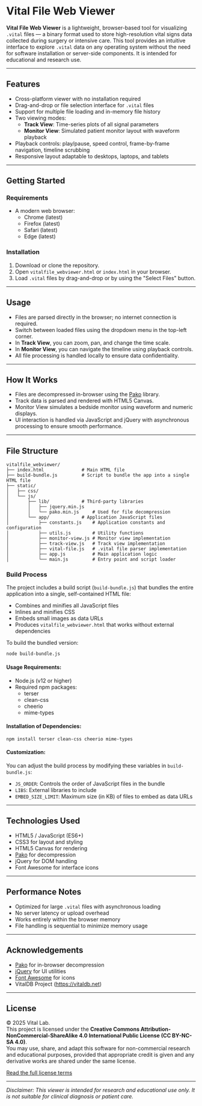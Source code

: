 # Vital File Web Viewer

**Vital File Web Viewer** is a lightweight, browser-based tool for visualizing `.vital` files — a binary format used to store high-resolution vital signs data collected during surgery or intensive care. This tool provides an intuitive interface to explore `.vital` data on any operating system without the need for software installation or server-side components. It is intended for educational and research use.

---

## Features

- Cross-platform viewer with no installation required
- Drag-and-drop or file selection interface for `.vital` files
- Support for multiple file loading and in-memory file history
- Two viewing modes:
  - **Track View**: Time-series plots of all signal parameters
  - **Monitor View**: Simulated patient monitor layout with waveform playback
- Playback controls: play/pause, speed control, frame-by-frame navigation, timeline scrubbing
- Responsive layout adaptable to desktops, laptops, and tablets

---

## Getting Started

### Requirements

- A modern web browser:
  - Chrome (latest)
  - Firefox (latest)
  - Safari (latest)
  - Edge (latest)

### Installation

1. Download or clone the repository.
2. Open `vitalfile_webviewer.html` or `index.html` in your browser.
3. Load `.vital` files by drag-and-drop or by using the "Select Files" button.

---

## Usage

- Files are parsed directly in the browser; no internet connection is required.
- Switch between loaded files using the dropdown menu in the top-left corner.
- In **Track View**, you can zoom, pan, and change the time scale.
- In **Monitor View**, you can navigate the timeline using playback controls.
- All file processing is handled locally to ensure data confidentiality.

---

## How It Works

- Files are decompressed in-browser using the [Pako](https://github.com/nodeca/pako) library.
- Track data is parsed and rendered with HTML5 Canvas.
- Monitor View simulates a bedside monitor using waveform and numeric displays.
- UI interaction is handled via JavaScript and jQuery with asynchronous processing to ensure smooth performance.

---

## File Structure

```
vitalfile_webviewer/
├── index.html              # Main HTML file
├── build-bundle.js         # Script to bundle the app into a single HTML file
├── static/
│   ├── css/
│   └── js/
│       ├── lib/            # Third-party libraries
│       │   ├── jquery.min.js
│       │   └── pako.min.js     # Used for file decompression
│       └── app/            # Application JavaScript files
│           ├── constants.js    # Application constants and configuration
│           ├── utils.js        # Utility functions
│           ├── monitor-view.js # Monitor view implementation
│           ├── track-view.js   # Track view implementation
│           ├── vital-file.js   # .vital file parser implementation
│           ├── app.js          # Main application logic
│           └── main.js         # Entry point and script loader
```

### Build Process

The project includes a build script (`build-bundle.js`) that bundles the entire application into a single, self-contained HTML file:

- Combines and minifies all JavaScript files
- Inlines and minifies CSS
- Embeds small images as data URLs
- Produces `vitalfile_webviewer.html` that works without external dependencies

To build the bundled version:
```
node build-bundle.js
```

#### Usage Requirements:
- Node.js (v12 or higher)
- Required npm packages: 
  - terser
  - clean-css
  - cheerio
  - mime-types

#### Installation of Dependencies:
```
npm install terser clean-css cheerio mime-types
```

#### Customization:
You can adjust the build process by modifying these variables in `build-bundle.js`:
- `JS_ORDER`: Controls the order of JavaScript files in the bundle
- `LIBS`: External libraries to include
- `EMBED_SIZE_LIMIT`: Maximum size (in KB) of files to embed as data URLs

---

## Technologies Used

- HTML5 / JavaScript (ES6+)
- CSS3 for layout and styling
- HTML5 Canvas for rendering
- [Pako](https://github.com/nodeca/pako) for decompression
- jQuery for DOM handling
- Font Awesome for interface icons

---

## Performance Notes

- Optimized for large `.vital` files with asynchronous loading
- No server latency or upload overhead
- Works entirely within the browser memory
- File handling is sequential to minimize memory usage

---

## Acknowledgements

- [Pako](https://github.com/nodeca/pako) for in-browser decompression
- [jQuery](https://jquery.com/) for UI utilities
- [Font Awesome](https://fontawesome.com/) for icons
- VitalDB Project (https://vitaldb.net)

---

## License

© 2025 Vital Lab.  
This project is licensed under the **Creative Commons Attribution-NonCommercial-ShareAlike 4.0 International Public License (CC BY-NC-SA 4.0)**.  
You may use, share, and adapt this software for non-commercial research and educational purposes, provided that appropriate credit is given and any derivative works are shared under the same license.

[Read the full license terms](https://creativecommons.org/licenses/by-nc-sa/4.0/)

---

*Disclaimer: This viewer is intended for research and educational use only. It is not suitable for clinical diagnosis or patient care.*